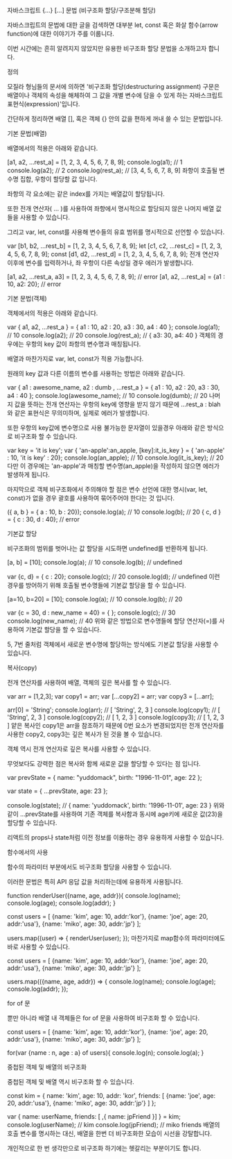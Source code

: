 자바스크립트 {...} [...] 문법 (비구조화 할당/구조분해 할당)

자바스크립트의 문법에 대한 글을 검색하면 대부분 let, const 혹은 화살 함수(arrow function)에 대한 이야기가 주를 이룹니다.

이번 시간에는 흔히 알려지지 않았지만 유용한 비구조화 할당 문법을 소개하고자 합니다.

정의

모질라 형님들의 문서에 의하면 '비구조화 할당(destructuring assignment) 구문은 배열이나 객체의 속성을 해체하여 그 값을 개별 변수에 담을 수 있게 하는 자바스크립트 표현식(expression)'입니다.

간단하게 정리하면 배열 [], 혹은 객체 {} 안의 값을 편하게 꺼내 쓸 수 있는 문법입니다.

기본 문법(배열)

배열에서의 적용은 아래와 같습니다.

[a1, a2, ...rest_a] = [1, 2, 3, 4, 5, 6, 7, 8, 9];
console.log(a1); // 1
console.log(a2); // 2
console.log(rest_a); // [3, 4, 5, 6, 7, 8, 9]
좌항이 호출될 변수명 집합, 우항이 할당할 값 입니다.

좌항의 각 요소에는 같은 index를 가지는 배열값이 할당됩니다.

또한 전개 연산자( ... )를 사용하여 좌항에서 명시적으로 할당되지 않은 나머지 배열 값들을 사용할 수 있습니다.

그리고 var, let, const를 사용해 변수들의 유효 범위를 명시적으로 선언할 수 있습니다.

var [b1, b2, ...rest_b] = [1, 2, 3, 4, 5, 6, 7, 8, 9];
let [c1, c2, ...rest_c] = [1, 2, 3, 4, 5, 6, 7, 8, 9];
const [d1, d2, ...rest_d] = [1, 2, 3, 4, 5, 6, 7, 8, 9];
전개 연산자 이후에 변수를 입력하거나, 좌 우항이 다른 속성일 경우 에러가 발생합니다.

[a1, a2, ...rest_a, a3] = [1, 2, 3, 4, 5, 6, 7, 8, 9]; // error
[a1, a2, ...rest_a] = {a1 : 10, a2: 20}; // error

기본 문법(객체)

객체에서의 적용은 아래와 같습니다.

var { a1, a2, ...rest_a } = { a1 : 10, a2 : 20, a3 : 30, a4 : 40 };
console.log(a1); // 10
console.log(a2); // 20
console.log(rest_a); // { a3: 30, a4: 40 }
객체의 경우에는 우항의 key 값이 좌항의 변수명과 매칭됩니다.

배열과 마찬가지로 var, let, const가 적용 가능합니다.

원래의 key 값과 다른 이름의 변수를 사용하는 방법은 아래와 같습니다.

var { a1 : awesome_name, a2 : dumb , ...rest_a } = { a1 : 10, a2 : 20, a3 : 30, a4 : 40 };
console.log(awesome_name); // 10
console.log(dumb); // 20
나머지 값을 뜻하는 전개 연산자는 우항의 key에 영향을 받지 않기 때문에 ...rest_a : blah 와 같은 표현식은 무의미하며, 실제로 에러가 발생합니다.

또한 우항의 key값에 변수명으로 사용 불가능한 문자열이 있을경우 아래와 같은 방식으로 비구조화 할 수 있습니다.

var key = 'it is key';
var { 'an-apple':an_apple, [key]:it_is_key } = { 'an-apple' : 10, 'it is key' : 20};
console.log(an_apple); // 10
console.log(it_is_key); // 20
다만 이 경우에는 'an-apple'과 매칭할 변수명(an_apple)을 작성하지 않으면 에러가 발생하게 됩니다.

마지막으로 객체 비구조화에서 주의해야 할 점은 변수 선언에 대한 명시(var, let, const)가 없을 경우 괄호를 사용하여 묶어주어야 한다는 것 입니다.

({ a, b } = { a : 10, b : 20});
console.log(a); // 10
console.log(b); // 20
{ c, d } = { c : 30, d : 40}; // error

기본값 할당

비구조화의 범위를 벗어나는 값 할당을 시도하면 undefined를 반환하게 됩니다.

[a, b] = [10];
console.log(a); // 10
console.log(b); // undefined

var {c, d} = { c : 20};
console.log(c); // 20
console.log(d); // undefined
이런 경우를 방어하기 위해 호출될 변수명들에 기본값 할당을 할 수 있습니다.

[a=10, b=20] = [10];
console.log(a); // 10
console.log(b); // 20

var {c = 30, d : new_name = 40} = { };
console.log(c); // 30
console.log(new_name); // 40
위와 같은 방법으로 변수명들에 할당 연산자(=)를 사용하여 기본값 할당을 할 수 있습니다.

5, 7번 줄처럼 객체에서 새로운 변수명에 할당하는 방식에도 기본값 할당을 사용할 수 있습니다.

복사(copy)

전개 연산자를 사용하여 배열, 객체의 깊은 복사를 할 수 있습니다.

var arr = [1,2,3];
var copy1 = arr;
var [...copy2] = arr;
var copy3 = [...arr];

arr[0] = 'String';
console.log(arr); // [ 'String', 2, 3 ]
console.log(copy1); // [ 'String', 2, 3 ]
console.log(copy2); // [ 1, 2, 3 ]
console.log(copy3); // [ 1, 2, 3 ]
얕은 복사인 copy1은 arr을 참조하기 때문에 0번 요소가 변경되었지만 전개 연산자를 사용한 copy2, copy3는 깊은 복사가 된 것을 볼 수 있습니다.

객체 역시 전개 연산자로 깊은 복사를 사용할 수 있습니다.

무엇보다도 강력한 점은 복사와 함께 새로운 값을 할당할 수 있다는 점 입니다.

var prevState = {
name: "yuddomack",
birth: "1996-11-01",
age: 22
};

var state = {
...prevState,
age: 23
};

console.log(state); // { name: 'yuddomack', birth: '1996-11-01', age: 23 }
위와 같이 ...prevState를 사용하여 기존 객체를 복사함과 동시에 age키에 새로운 값(23)을 할당할 수 있습니다.

리액트의 props나 state처럼 이전 정보를 이용하는 경우 유용하게 사용할 수 있습니다.

함수에서의 사용

함수의 파라미터 부분에서도 비구조화 할당을 사용할 수 있습니다.

이러한 문법은 특히 API 응답 값을 처리하는데에 유용하게 사용됩니다.

function renderUser({name, age, addr}){
console.log(name);
console.log(age);
console.log(addr);
}

const users = [
{name: 'kim', age: 10, addr:'kor'},
{name: 'joe', age: 20, addr:'usa'},
{name: 'miko', age: 30, addr:'jp'}
];

users.map((user) => {
renderUser(user);
});
마찬가지로 map함수의 파라미터에도 바로 사용할 수 있습니다.

const users = [
{name: 'kim', age: 10, addr:'kor'},
{name: 'joe', age: 20, addr:'usa'},
{name: 'miko', age: 30, addr:'jp'}
];

users.map(({name, age, addr}) => {
console.log(name);
console.log(age);
console.log(addr);
});

for of 문

뿐만 아니라 배열 내 객체들은 for of 문을 사용하여 비구조화 할 수 있습니다.

const users = [
{name: 'kim', age: 10, addr:'kor'},
{name: 'joe', age: 20, addr:'usa'},
{name: 'miko', age: 30, addr:'jp'}
];

for(var {name : n, age : a} of users){
console.log(n);
console.log(a);
}

중첩된 객체 및 배열의 비구조화

중첩된 객체 및 배열 역시 비구조화 할 수 있습니다.

const kim = {
name: 'kim',
age: 10,
addr: 'kor',
friends: [
{name: 'joe', age: 20, addr:'usa'},
{name: 'miko', age: 30, addr:'jp'}
]
};

var { name: userName, friends: [ ,{ name: jpFriend }] } = kim;
console.log(userName); // kim
console.log(jpFriend); // miko
friends 배열의 호출 변수를 명시하는 대신, 배열을 한번 더 비구조화한 모습이 시선을 강탈합니다.

개인적으로 한 번 생각만으로 비구조화 하기에는 헷갈리는 부분이기도 합니다.
